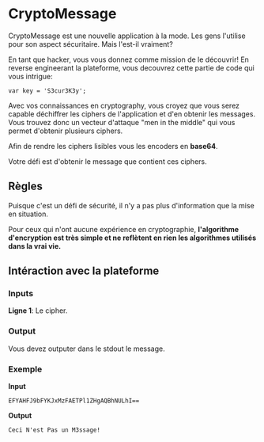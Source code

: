 # CryptoMessage
CryptoMessage est une nouvelle application à la mode. Les gens l'utilise pour son aspect sécuritaire. Mais l'est-il vraiment?

En tant que hacker, vous vous donnez comme mission de le découvrir! En reverse engineerant la plateforme, vous decouvrez cette partie de code qui vous intrigue:

`var key = 'S3cur3K3y';`

Avec vos connaissances en cryptography, vous croyez que vous serez capable déchiffrer les ciphers de l'application et d'en obtenir les messages. Vous trouvez donc un vecteur d'attaque "men in the middle" qui vous permet d'obtenir plusieurs ciphers.

Afin de rendre les ciphers lisibles vous les encoders en **base64**.

Votre défi est d'obtenir le message que contient ces ciphers.

## Règles
Puisque c'est un défi de sécurité, il n'y a pas plus d'information que la mise en situation.

Pour ceux qui n'ont aucune expérience en cryptographie, **l'algorithme d'encryption est très simple et ne reflètent en rien les algorithmes utilisés dans la vrai vie.**

## Intéraction avec la plateforme
### Inputs
**Ligne 1**: Le cipher.

### Output
Vous devez outputer dans le stdout le message.

### Exemple
**Input**
```
EFYAHFJ9bFYKJxMzFAETPl1ZHgAQBhNULhI==
```
**Output**
```
Ceci N'est Pas un M3ssage!
```